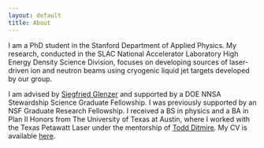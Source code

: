 ```yaml
---
layout: default
title: About
---
```


I am a PhD student in the Stanford Department of Applied Physics. My research, conducted in the SLAC National Accelerator Laboratory High Energy Density Science Division, focuses on developing sources of laser-driven ion and neutron beams using cryogenic liquid jet targets developed by our group.

I am advised by [Siegfried Glenzer](https://heds.slac.stanford.edu/about/people "Siegfried Glenzer") and supported by a DOE NNSA Stewardship Science Graduate Fellowship. I was previously supported by an NSF Graduate Research Fellowship. I received a BS in physics and a BA in Plan II Honors from The University of Texas at Austin, where I worked with the Texas Petawatt Laser under the mentorship of [Todd Ditmire](https://cns.utexas.edu/directory/item/423-ditmire-todd?Itemid=349 "Todd Ditmire"). My CV is available [here](../GDGlennCV.pdf).
